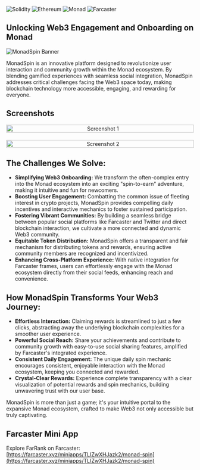 ![Solidity](https://img.shields.io/badge/Solidity-363636?style=for-the-badge&logo=solidity&logoColor=white) ![Ethereum](https://img.shields.io/badge/Ethereum-3C3C3D?style=for-the-badge&logo=ethereum&logoColor=white) ![Monad](https://img.shields.io/badge/Monad-200052?style=for-the-badge&logo=https://encrypted-tbn0.gstatic.com/images?q=tbn:ANd9GcTwJ7z1Pbx9cxNP64jV1fzalAqO3bQpi67uZg&s&logoColor=white) ![Farcaster](https://img.shields.io/badge/Farcaster-855DCD?style=for-the-badge&logo=farcaster&logoColor=white)

## Unlocking Web3 Engagement and Onboarding on Monad

![MonadSpin Banner](Banner/Banner.png)

MonadSpin is an innovative platform designed to revolutionize user interaction and community growth within the Monad ecosystem. By blending gamified experiences with seamless social integration, MonadSpin addresses critical challenges facing the Web3 space today, making blockchain technology more accessible, engaging, and rewarding for everyone.

## Screenshots

<div style="display: flex; flex-wrap: wrap; justify-content: center; gap: 20px; max-width: 800px; margin: 0 auto;">
  <div style="flex: 1 1 calc(50% - 20px); text-align: center; min-width: 300px;">
    <img src="Banner/image-1.png" alt="Screenshot 1" style="width:100%; height: auto; object-fit: contain;">
  </div>
  <div style="flex: 1 1 calc(50% - 20px); text-align: center; min-width: 300px;">
    <img src="Banner/image-2.png" alt="Screenshot 2" style="width:100%; height: auto; object-fit: contain;">
  </div>
</div>

## The Challenges We Solve:

*   **Simplifying Web3 Onboarding:** We transform the often-complex entry into the Monad ecosystem into an exciting "spin-to-earn" adventure, making it intuitive and fun for newcomers.
*   **Boosting User Engagement:** Combatting the common issue of fleeting interest in crypto projects, MonadSpin provides compelling daily incentives and interactive mechanics to foster sustained participation.
*   **Fostering Vibrant Communities:** By building a seamless bridge between popular social platforms like Farcaster and Twitter and direct blockchain interaction, we cultivate a more connected and dynamic Web3 community.
*   **Equitable Token Distribution:** MonadSpin offers a transparent and fair mechanism for distributing tokens and rewards, ensuring active community members are recognized and incentivized.
*   **Enhancing Cross-Platform Experience:** With native integration for Farcaster frames, users can effortlessly engage with the Monad ecosystem directly from their social feeds, enhancing reach and convenience.

## How MonadSpin Transforms Your Web3 Journey:

*   **Effortless Interaction:** Claiming rewards is streamlined to just a few clicks, abstracting away the underlying blockchain complexities for a smoother user experience.
*   **Powerful Social Reach:** Share your achievements and contribute to community growth with easy-to-use social sharing features, amplified by Farcaster's integrated experience.
*   **Consistent Daily Engagement:** The unique daily spin mechanic encourages consistent, enjoyable interaction with the Monad ecosystem, keeping you connected and rewarded.
*   **Crystal-Clear Rewards:** Experience complete transparency with a clear visualization of potential rewards and spin mechanics, building unwavering trust with our user base.

MonadSpin is more than just a game; it's your intuitive portal to the expansive Monad ecosystem, crafted to make Web3 not only accessible but truly captivating.

## Farcaster Mini App
Explore FarRank on Farcaster: [https://farcaster.xyz/miniapps/TLIZwXHJazk2/monad-spin](https://farcaster.xyz/miniapps/TLIZwXHJazk2/monad-spin)
